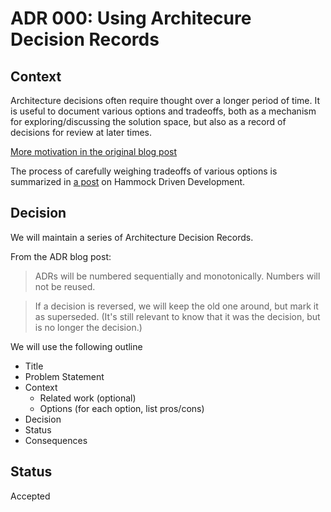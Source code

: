 # ADR 000: Using Architecure Decision Records

## Context

Architecture decisions often require thought over a longer period of time. It is useful to document various options and tradeoffs, both as a mechanism for exploring/discussing the solution space, but also as a record of decisions for review at later times.

[More motivation in the original blog post](http://thinkrelevance.com/blog/2011/11/15/documenting-architecture-decisions)

The process of carefully weighing tradeoffs of various options is summarized in [a post](https://data-sorcery.org/2010/12/29/hammock-driven-dev/) on Hammock Driven Development.

## Decision

We will maintain a series of Architecture Decision Records. 

From the ADR blog post:

> ADRs will be numbered sequentially and monotonically. Numbers will not be reused.

> If a decision is reversed, we will keep the old one around, but mark it as superseded. (It's still relevant to know that it was the decision, but is no longer the decision.)

We will use the following outline

* Title
* Problem Statement
* Context
	* Related work (optional)
	* Options (for each option, list pros/cons)
* Decision
* Status
* Consequences

## Status

Accepted

